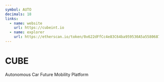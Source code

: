 ```yaml
---
symbol: AUTO
decimals: 18
links:
  - name: website
    url: https://cubeint.io
  - name: explorer
    url: https://etherscan.io/token/0x622dFfCc4e83C64ba959530A5a5580687a57581b
---
```


# CUBE

Autonomous Car Future Mobility Platform
